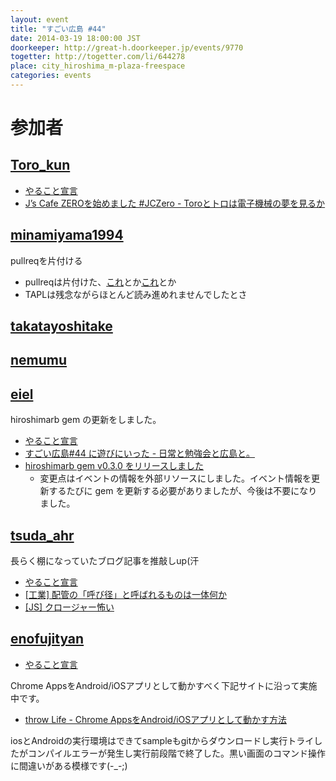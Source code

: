 ```yaml
---
layout: event
title: "すごい広島 #44"
date: 2014-03-19 18:00:00 JST
doorkeeper: http://great-h.doorkeeper.jp/events/9770
togetter: http://togetter.com/li/644278
place: city_hiroshima_m-plaza-freespace
categories: events
---
```


# 参加者


## [Toro_kun](https://twitter.com/Toro_kun)

* [やること宣言](https://github.com/great-h/great-h.github.io/issues/759)
* [J’s Cafe ZEROを始めました #JCZero - Toroとトロは電子機械の夢を見るか](http://106n.net/toro/blog/jczero1/)


## [minamiyama1994](https://github.com/minamiyama1994)

pullreqを片付ける

* pullreqは片付けた、[これ](https://github.com/great-h/great-h.github.io/pull/757)とか[これ](https://github.com/great-h/great-h.github.io/pull/758)とか
* TAPLは残念ながらほとんど読み進めれませんでしたとさ


## [takatayoshitake](http://twitter.com/takatayoshitake)


## [nemumu](https://github.com/nemumu)


## [eiel](http://eiel.info/)

hiroshimarb gem の更新をしました。

* [やること宣言](https://github.com/great-h/great-h.github.io/issues/752)
* [すごい広島#44 に遊びにいった - 日常と勉強会と広島と。](http://eielh-life.tumblr.com/post/80069688060/44)
* [hiroshimarb gem v0.3.0 をリリースしました](http://rubygems.org/gems/hiroshimarb)
  * 変更点はイベントの情報を外部リソースにしました。イベント情報を更新するたびに gem を更新する必要がありましたが、今後は不要になりました。


## [tsuda_ahr](http://twitter.com/tsuda_ahr)

長らく棚になっていたブログ記事を推敲しup(汗

* [やること宣言](https://github.com/great-h/great-h.github.io/issues/764)
* [\[工業\] 配管の「呼び径」と呼ばれるものは一体何か](http://ooltcloud.expressweb.jp/201403/article_20001024.html)
* [\[JS\] クロージャー怖い](http://ooltcloud.expressweb.jp/201403/article_20001537.html)


## [enofujityan](http://twitter.com/enofujityan)

* [やること宣言](https://github.com/great-h/great-h.github.io/issues/765)

Chrome AppsをAndroid/iOSアプリとして動かすべく下記サイトに沿って実施中です。

* [throw Life - Chrome AppsをAndroid/iOSアプリとして動かす方法](http://www.adamrocker.com/blog/342/build-android-ios-app-from-chrome-apps.html)

iosとAndroidの実行環境はできてsampleもgitからダウンロードし実行トライしたがコンパイルエラーが発生し実行前段階で終了した。黒い画面のコマンド操作に間違いがある模様です(-_-;)

